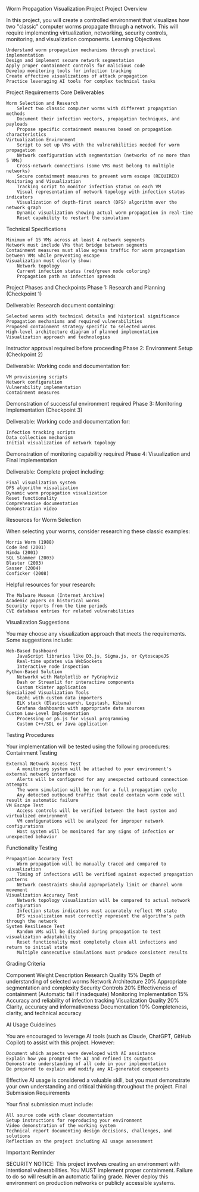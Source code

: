 Worm Propagation Visualization Project
Project Overview

In this project, you will create a controlled environment that visualizes how two "classic" computer worms propagate through a network. This will require implementing virtualization, networking, security controls, monitoring, and visualization components.
Learning Objectives

    Understand worm propagation mechanisms through practical implementation
    Design and implement secure network segmentation
    Apply proper containment controls for malicious code
    Develop monitoring tools for infection tracking
    Create effective visualizations of attack propagation
    Practice leveraging AI tools for complex technical tasks

Project Requirements
Core Deliverables

    Worm Selection and Research
        Select two classic computer worms with different propagation methods
        Document their infection vectors, propagation techniques, and payloads
        Propose specific containment measures based on propagation characteristics
    Virtualization Environment
        Script to set up VMs with the vulnerabilities needed for worm propagation
        Network configuration with segmentation (networks of no more than 5 VMs)
        Cross-network connections (some VMs must belong to multiple networks)
        Secure containment measures to prevent worm escape (REQUIRED)
    Monitoring and Visualization
        Tracking script to monitor infection status on each VM
        Visual representation of network topology with infection status indicators
        Visualization of depth-first search (DFS) algorithm over the network graph
        Dynamic visualization showing actual worm propagation in real-time
        Reset capability to restart the simulation

Technical Specifications

    Minimum of 15 VMs across at least 4 network segments
    Network must include VMs that bridge between segments
    Containment measures must allow egress traffic for worm propagation between VMs while preventing escape
    Visualization must clearly show:
        Network topology
        Current infection status (red/green node coloring)
        Propagation path as infection spreads

Project Phases and Checkpoints
Phase 1: Research and Planning (Checkpoint 1)

Deliverable: Research document containing:

    Selected worms with technical details and historical significance
    Propagation mechanisms and required vulnerabilities
    Proposed containment strategy specific to selected worms
    High-level architecture diagram of planned implementation
    Visualization approach and technologies

Instructor approval required before proceeding
Phase 2: Environment Setup (Checkpoint 2)

Deliverable: Working code and documentation for:

    VM provisioning scripts
    Network configuration
    Vulnerability implementation
    Containment measures

Demonstration of successful environment required
Phase 3: Monitoring Implementation (Checkpoint 3)

Deliverable: Working code and documentation for:

    Infection tracking scripts
    Data collection mechanism
    Initial visualization of network topology

Demonstration of monitoring capability required
Phase 4: Visualization and Final Implementation

Deliverable: Complete project including:

    Final visualization system
    DFS algorithm visualization
    Dynamic worm propagation visualization
    Reset functionality
    Comprehensive documentation
    Demonstration video

Resources for Worm Selection

When selecting your worms, consider researching these classic examples:

    Morris Worm (1988)
    Code Red (2001)
    Nimda (2001)
    SQL Slammer (2003)
    Blaster (2003)
    Sasser (2004)
    Conficker (2008)

Helpful resources for your research:

    The Malware Museum (Internet Archive)
    Academic papers on historical worms
    Security reports from the time periods
    CVE database entries for related vulnerabilities

Visualization Suggestions

You may choose any visualization approach that meets the requirements. Some suggestions include:

    Web-Based Dashboard
        JavaScript libraries like D3.js, Sigma.js, or CytoscapeJS
        Real-time updates via WebSockets
        Interactive node inspection
    Python-Based Solution
        NetworkX with Matplotlib or PyGraphviz
        Dash or Streamlit for interactive components
        Custom tkinter application
    Specialized Visualization Tools
        Gephi with custom data importers
        ELK stack (Elasticsearch, Logstash, Kibana)
        Grafana dashboards with appropriate data sources
    Custom Low-Level Implementation
        Processing or p5.js for visual programming
        Custom C++/SDL or Java application

Testing Procedures

Your implementation will be tested using the following procedures:
Containment Testing

    External Network Access Test
        A monitoring system will be attached to your environment's external network interface
        Alerts will be configured for any unexpected outbound connection attempts
        The worm simulation will be run for a full propagation cycle
        Any detected outbound traffic that could contain worm code will result in automatic failure
    VM Escape Test
        Access controls will be verified between the host system and virtualized environment
        VM configurations will be analyzed for improper network configurations
        Host system will be monitored for any signs of infection or unexpected behavior

Functionality Testing

    Propagation Accuracy Test
        Worm propagation will be manually traced and compared to visualization
        Timing of infections will be verified against expected propagation patterns
        Network constraints should appropriately limit or channel worm movement
    Visualization Accuracy Test
        Network topology visualization will be compared to actual network configuration
        Infection status indicators must accurately reflect VM state
        DFS visualization must correctly represent the algorithm's path through the network
    System Resilience Test
        Random VMs will be disabled during propagation to test visualization adaptability
        Reset functionality must completely clean all infections and return to initial state
        Multiple consecutive simulations must produce consistent results

Grading Criteria

Component	Weight	Description
Research Quality	15%	Depth of understanding of selected worms
Network Architecture	20%	Appropriate segmentation and complexity
Security Controls	20%	Effectiveness of containment (Automatic fail if inadequate)
Monitoring Implementation	15%	Accuracy and reliability of infection tracking
Visualization Quality	20%	Clarity, accuracy and informativeness
Documentation	10%	Completeness, clarity, and technical accuracy

AI Usage Guidelines

You are encouraged to leverage AI tools (such as Claude, ChatGPT, GitHub Copilot) to assist with this project. However:

    Document which aspects were developed with AI assistance
    Explain how you prompted the AI and refined its outputs
    Demonstrate understanding of all code in your implementation
    Be prepared to explain and modify any AI-generated components

Effective AI usage is considered a valuable skill, but you must demonstrate your own understanding and critical thinking throughout the project.
Final Submission Requirements

Your final submission must include:

    All source code with clear documentation
    Setup instructions for reproducing your environment
    Video demonstration of the working system
    Technical report documenting design decisions, challenges, and solutions
    Reflection on the project including AI usage assessment

Important Reminder

SECURITY NOTICE: This project involves creating an environment with intentional vulnerabilities. You MUST implement proper containment. Failure to do so will result in an automatic failing grade. Never deploy this environment on production networks or publicly accessible systems.

